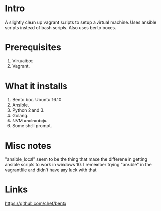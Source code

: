 # Intro

A slightly clean up vagrant scripts to setup a virtual machine. Uses ansible scripts instead of bash scripts. Also uses bento boxes.



# Prerequisites

1. Virtualbox
2. Vagrant.



# What it installs

1. Bento box. Ubuntu 16.10
2. Ansible.
3. Python 2 and 3.
4. Golang.
5. NVM and nodejs.
7. Some shell prompt.



# Misc notes

"ansible_local" seem to be the thing that made the differene in getting ansible scripts to work in windows 10. I remember trying "ansible" in the vagrantfile and didn't have any luck with that.


# Links

https://github.com/chef/bento